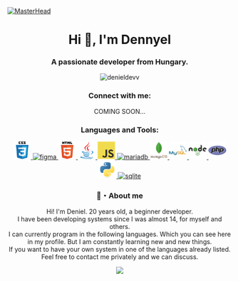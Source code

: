 [![MasterHead](https://media.discordapp.net/attachments/1076938368975372348/1297288349542912040/github.png?ex=6715616c&is=67140fec&hm=7306e69f171a91a50532faa3f0a752e831cf88cb4781f6e2dc82318cf313f82c&=&format=webp&quality=lossless&width=1260&height=525)](https://bolt.vulcanity.net)

<h1 align="center">Hi 👋, I'm Dennyel</h1>
<h3 align="center">A passionate developer from Hungary.</h3>


<p align="center"> <img src="https://komarev.com/ghpvc/?username=dinnyedeveloper&label=Profile%20views&color=0e75b6&style=flat" alt="denieldevv" /> </p>

<h3 align="center">Connect with me:</h3>
<p align="center">COMING SOON...</p>

<h3 align="center">Languages and Tools:</h3>
<p align="center"> <a href="https://www.w3schools.com/css/" target="_blank" rel="noreferrer"> <img src="https://raw.githubusercontent.com/devicons/devicon/master/icons/css3/css3-original-wordmark.svg" alt="css3" width="40" height="40"/> </a> <a href="https://www.figma.com/" target="_blank" rel="noreferrer"> <img src="https://www.vectorlogo.zone/logos/figma/figma-icon.svg" alt="figma" width="40" height="40"/> </a> <a href="https://www.w3.org/html/" target="_blank" rel="noreferrer"> <img src="https://raw.githubusercontent.com/devicons/devicon/master/icons/html5/html5-original-wordmark.svg" alt="html5" width="40" height="40"/> </a> <a href="https://www.java.com" target="_blank" rel="noreferrer"> <img src="https://raw.githubusercontent.com/devicons/devicon/master/icons/java/java-original.svg" alt="java" width="40" height="40"/> </a> <a href="https://developer.mozilla.org/en-US/docs/Web/JavaScript" target="_blank" rel="noreferrer"> <img src="https://raw.githubusercontent.com/devicons/devicon/master/icons/javascript/javascript-original.svg" alt="javascript" width="40" height="40"/> </a> <a href="https://mariadb.org/" target="_blank" rel="noreferrer"> <img src="https://www.vectorlogo.zone/logos/mariadb/mariadb-icon.svg" alt="mariadb" width="40" height="40"/> </a> <a href="https://www.mongodb.com/" target="_blank" rel="noreferrer"> <img src="https://raw.githubusercontent.com/devicons/devicon/master/icons/mongodb/mongodb-original-wordmark.svg" alt="mongodb" width="40" height="40"/> </a> <a href="https://www.mysql.com/" target="_blank" rel="noreferrer"> <img src="https://raw.githubusercontent.com/devicons/devicon/master/icons/mysql/mysql-original-wordmark.svg" alt="mysql" width="40" height="40"/> </a> <a href="https://nodejs.org" target="_blank" rel="noreferrer"> <img src="https://raw.githubusercontent.com/devicons/devicon/master/icons/nodejs/nodejs-original-wordmark.svg" alt="nodejs" width="40" height="40"/> </a> <a href="https://www.php.net" target="_blank" rel="noreferrer"> <img src="https://raw.githubusercontent.com/devicons/devicon/master/icons/php/php-original.svg" alt="php" width="40" height="40"/> </a> <a href="https://www.python.org" target="_blank" rel="noreferrer"> <img src="https://raw.githubusercontent.com/devicons/devicon/master/icons/python/python-original.svg" alt="python" width="40" height="40"/> </a> <a href="https://www.sqlite.org/" target="_blank" rel="noreferrer"> <img src="https://www.vectorlogo.zone/logos/sqlite/sqlite-icon.svg" alt="sqlite" width="40" height="40"/> </a> </p>

<h3 align="center">🤗・About me</h3>
<p align="center">Hi!
I'm Deniel. 20 years old, a beginner developer.<br>
I have been developing systems since I was almost 14, for myself and others.<br>
I can currently program in the following languages. Which you can see here in my profile. But I am constantly learning new and new things.<br>
If you want to have your own system in one of the languages already listed. Feel free to contact me privately and we can discuss.</p>


<p align="center">
  <img src="https://capsule-render.vercel.app/api?type=waving&color=gradient&height=80&section=footer"/>
</p>
